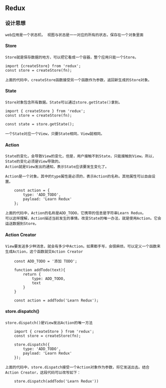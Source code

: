 ## Redux

### 设计思想
	web应用是一个状态机， 视图与状态是一一对应的所有的状态，保存在一个对象里面
#### Store
	Store就是保存数据的地方，可以把它看成一个容器，整个应用只能一个Store。

	import {createStore} from 'redux';
	const store = createStore(fn);

	上面的代码中，createStore函数接受另一个函数作为参数，返回新生成的Store对象。

#### State
	Store对象包含所有数据。State可以通过store.getState()拿到。

	import { createStore } from 'redux';
	const store = createStore(fn);

	const state = store.getState();

	一个State对应一个View，只要State相同，View就相同。

#### Action
	State的变化，会导致View的变化，但是，用户接触不到State，只能接触到View。所以，State的变化必须是View导致的。
	Action就是View发出的通知，表示State应该要发生变化了。

	Action是一个对象。其中的type属性是必须的，表示Action的名称。其他属性可以自由设置。

		const action = {
			type: 'ADD_TODO',
			payload: 'Learn Redux'
		};

	上面的代码中，Action的名称是ADD_TODO，它携带的信息是字符串Learn Redux。
	可以这样理解，Action描述当前发生的事情。改变State的唯一办法，就是使用Action。它会运送数据到Store。

#### Action Creator
	View要发送多少种消息，就会有多少中Action。如果都手写，会很麻烦。可以定义一个函数来生成Action，这个函数就交Action Creator

		const ADD_TODO = '添加 TODO';

		function addTodo(text){
			return {
				type: ADD_TODO,
				text
			}
		}

		const action = addTodo('Learn Redux');

#### store.dispatch()
	store.dispatch()是View发出Action的唯一方法

		import { createStore } from 'redux';
		const store = createStore(fn);

		store.dispatch({
			type: 'ADD_TODO',
			payload: 'Learn Redux'
		});

	上面的代码中，store.dispatch接受一个Action对象作为参数，将它发送出去。结合Action Creator，这段代码可以改写如下：

		store.dispatch(addTodo('Learn Redux'))
